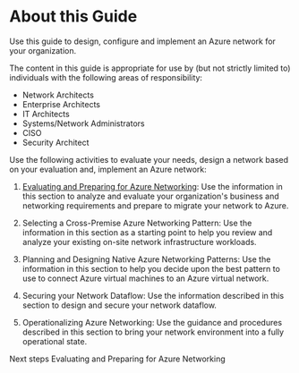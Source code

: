 # About this Guide

Use this guide to design, configure and implement an Azure network for your organization. 


The content in this guide is appropriate for use by (but not strictly limited to) individuals with the following areas of responsibility:

- Network Architects
- Enterprise Architects 
- IT Architects 
- Systems/Network Administrators
- CISO
- Security Architect
	

Use the following activities to evaluate your needs, design a network based on your evaluation and, implement an Azure network:

1. [Evaluating and Preparing for Azure Networking](https://github.com/nmcgregor/Azure-Networking/blob/master/1.0-Evaluating-and-Preparing-for-Azure-Networking.md):  Use the information in this section to analyze and evaluate your organization's business and networking requirements and prepare to migrate your network to Azure. 

2. Selecting a Cross-Premise Azure Networking Pattern:  Use the information in this section as a starting point to help you review and analyze your existing on-site network infrastructure workloads. 

3. Planning and Designing Native Azure Networking Patterns:  Use the information in this section to help you decide upon the best pattern to use to connect Azure virtual machines to an Azure virtual network. 
	
4. Securing your Network Dataflow:  Use the information described in this section to design and secure your network dataflow.

5. Operationalizing Azure Networking:  Use the guidance and procedures described in this section to bring your network environment into a fully operational state. 



Next steps
Evaluating and Preparing for Azure Networking
